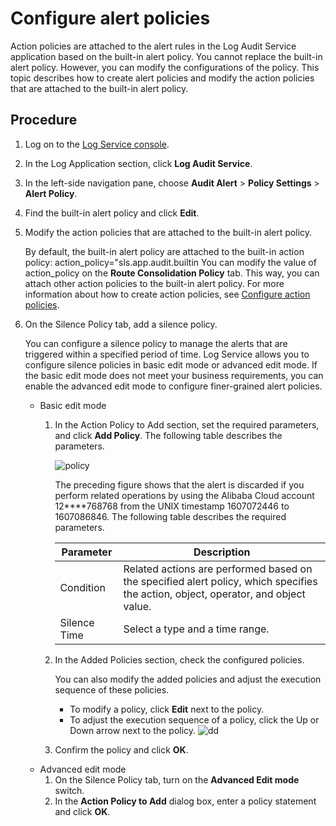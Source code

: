 # Configure alert policies

Action policies are attached to the alert rules in the Log Audit Service application based on the built-in alert policy. You cannot replace the built-in alert policy. However, you can modify the configurations of the policy. This topic describes how to create alert policies and modify the action policies that are attached to the built-in alert policy.

## Procedure

1.  Log on to the [Log Service console](https://sls.console.aliyun.com).

2.  In the Log Application section, click **Log Audit Service**.

3.  In the left-side navigation pane, choose **Audit Alert** \> **Policy Settings** \> **Alert Policy**.

4.  Find the built-in alert policy and click **Edit**.

5.  Modify the action policies that are attached to the built-in alert policy.

    By default, the built-in alert policy are attached to the built-in action policy: action\_policy="sls.app.audit.builtin You can modify the value of action\_policy on the **Route Consolidation Policy** tab. This way, you can attach other action policies to the built-in alert policy. For more information about how to create action policies, see [Configure action policies]().

6.  On the Silence Policy tab, add a silence policy.

    You can configure a silence policy to manage the alerts that are triggered within a specified period of time. Log Service allows you to configure silence policies in basic edit mode or advanced edit mode. If the basic edit mode does not meet your business requirements, you can enable the advanced edit mode to configure finer-grained alert policies.

    -   Basic edit mode
        1.  In the Action Policy to Add section, set the required parameters, and click **Add Policy**. The following table describes the parameters.

            ![policy](https://static-aliyun-doc.oss-accelerate.aliyuncs.com/assets/img/en-US/4041687161/p261528.png)

            The preceding figure shows that the alert is discarded if you perform related operations by using the Alibaba Cloud account 12\*\*\*\*768768 from the UNIX timestamp 1607072446 to 1607086846. The following table describes the required parameters.

            |Parameter|Description|
            |---------|-----------|
            |Condition|Related actions are performed based on the specified alert policy, which specifies the action, object, operator, and object value.|
            |Silence Time|Select a type and a time range.|

        2.  In the Added Policies section, check the configured policies.

            You can also modify the added policies and adjust the execution sequence of these policies.

            -   To modify a policy, click **Edit** next to the policy.
            -   To adjust the execution sequence of a policy, click the Up or Down arrow next to the policy.
            ![dd](https://static-aliyun-doc.oss-accelerate.aliyuncs.com/assets/img/en-US/5041687161/p261531.png)

        3.  Confirm the policy and click **OK**.
    -   Advanced edit mode
        1.  On the Silence Policy tab, turn on the **Advanced Edit mode** switch.
        2.  In the **Action Policy to Add** dialog box, enter a policy statement and click **OK**.

